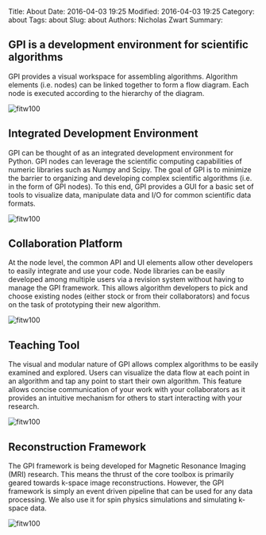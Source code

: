 Title: About
Date: 2016-04-03 19:25
Modified: 2016-04-03 19:25
Category: about
Tags: about
Slug: about
Authors: Nicholas Zwart
Summary: 

## GPI is a development environment for scientific algorithms

GPI provides a visual workspace for assembling algorithms. Algorithm elements
(i.e. nodes) can be linked together to form a flow diagram. Each node is
executed according to the hierarchy of the diagram.

![fitw100]({filename}/images/SpiralRecon_SliceLoop.gif)

## Integrated Development Environment

GPI can be thought of as an integrated development environment for Python. GPI
nodes can leverage the scientific computing capabilities of numeric libraries
such as Numpy and Scipy. The goal of GPI is to minimize the barrier to
organizing and developing complex scientific algorithms (i.e. in the form of
GPI nodes). To this end, GPI provides a GUI for a basic set of tools to
visualize data, manipulate data and I/O for common scientific data formats.

![fitw100]({filename}/images/CanvasAsAScript.png)

## Collaboration Platform

At the node level, the common API and UI elements allow other developers to
easily integrate and use your code. Node libraries can be easily developed
among multiple users via a revision system without having to manage the GPI
framework. This allows algorithm developers to pick and choose existing nodes
(either stock or from their collaborators) and focus on the task of prototyping
their new algorithm.

![fitw100]({filename}/images/Developers_SpiralToF.png)

## Teaching Tool

The visual and modular nature of GPI allows complex algorithms to be easily
examined and explored. Users can visualize the data flow at each point in an
algorithm and tap any point to start their own algorithm. This feature allows
concise communication of your work with your collaborators as it provides an
intuitive mechanism for others to start interacting with your research.

![fitw100]({filename}/images/CompressedSensing.png)

## Reconstruction Framework

The GPI framework is being developed for Magnetic Resonance Imaging (MRI)
research. This means the thrust of the core toolbox is primarily geared towards
k-space image reconstructions. However, the GPI framework is simply an event
driven pipeline that can be used for any data processing. We also use it for
spin physics simulations and simulating k-space data.

![fitw100]({filename}/images/SpinSim.gif)
